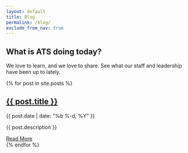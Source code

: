 ```yaml
---
layout: default
title: Blog
permalink: /blog/
exclude_from_nav: true
---
```

<article class="hero hero--blog">
    <div class="hero__content hero__content--short">
        <h2 class="hero__title">What is ATS doing today?</h2>
        <p class="hero__summary">We love to learn, and we love to share. See what our staff and leadership have been up to lately.</p>
    </div>
</article>

<section class="blog">
    {% for post in site.posts %}
    <article>
        <h2><a class="blog-title" href="{{ post.url | prepend: site.baseurl }}">{{ post.title }}</a></h2>
        <span class="post-meta">{{ post.date | date: "%b %-d, %Y" }}</span>
        <p>{{ post.description }}</p>
        <a href="{{ post.url | prepend: site.baseurl }}" class="button button--outline">Read More</a>
    </article>
{% endfor %}
</section>